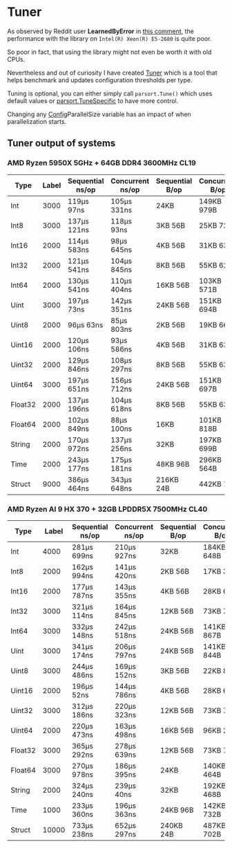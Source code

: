 # Tuner

As observed by Reddit user **LearnedByError** in [this comment](https://www.reddit.com/r/golang/comments/1jliue6/comment/mk94phj/?utm_source=share&utm_medium=web3x&utm_name=web3xcss&utm_term=1&utm_content=share_button), the performance with the library on `Intel(R) Xeon(R) E5-2680` is quite poor.

So poor in fact, that using the library might not even be worth it with old CPUs.

Nevertheless and out of curiosity I have created [Tuner](https://github.com/rah-0/parsort/blob/master/tuner.go#L534) which is a tool that helps benchmark and updates configuration thresholds per type. 

Tuning is optional, you can either simply call `parsort.Tune()` which uses default values or [parsort.TuneSpecific](https://github.com/rah-0/parsort/blob/master/tuner.go#L27) to have more control.

Changing any [Config](https://github.com/rah-0/parsort/blob/master/config.go)ParallelSize variable has an impact of when parallelization starts.

## Tuner output of systems

### AMD Ryzen 5950X 5GHz + 64GB DDR4 3600MHz CL19
| Type     | Label | Sequential ns/op | Concurrent ns/op | Sequential B/op | Concurrent B/op | Delta ns/op | Delta B/op |
|----------|-------|------------------|------------------|------------------|------------------|-------------|-----------|
| Int      | 3000  | 119µs 97ns       | 105µs 331ns      | 24KB             | 149KB 979B       | -11.56%     | +524.82%  |
| Int8     | 3000  | 137µs 121ns      | 118µs 93ns       | 3KB 56B          | 25KB 726B        | -13.88%     | +741.62%  |
| Int16    | 2000  | 114µs 583ns      | 98µs 645ns       | 4KB 56B          | 31KB 634B        | -13.91%     | +679.82%  |
| Int32    | 2000  | 121µs 541ns      | 104µs 845ns      | 8KB 56B          | 55KB 626B        | -13.74%     | +590.42%  |
| Int64    | 2000  | 130µs 541ns      | 110µs 404ns      | 16KB 56B         | 103KB 571B       | -15.43%     | +545.03%  |
| Uint     | 3000  | 197µs 73ns       | 142µs 351ns      | 24KB 56B         | 151KB 694B       | -27.77%     | +530.55%  |
| Uint8    | 2000  | 96µs 63ns        | 85µs 803ns       | 2KB 56B          | 19KB 662B        | -10.68%     | +856.18%  |
| Uint16   | 2000  | 120µs 106ns      | 93µs 586ns       | 4KB 56B          | 31KB 631B        | -22.08%     | +679.74%  |
| Uint32   | 2000  | 129µs 846ns      | 108µs 297ns      | 8KB 56B          | 55KB 630B        | -16.60%     | +590.47%  |
| Uint64   | 3000  | 197µs 651ns      | 156µs 712ns      | 24KB 56B         | 151KB 697B       | -20.71%     | +530.57%  |
| Float32  | 2000  | 137µs 196ns      | 104µs 618ns      | 8KB 56B          | 55KB 632B        | -23.75%     | +590.49%  |
| Float64  | 2000  | 102µs 849ns      | 88µs 100ns       | 16KB             | 101KB 818B       | -14.34%     | +536.24%  |
| String   | 2000  | 170µs 972ns      | 137µs 256ns      | 32KB             | 197KB 699B       | -19.72%     | +517.76%  |
| Time     | 2000  | 243µs 177ns      | 175µs 181ns      | 48KB 96B         | 296KB 564B       | -27.96%     | +516.61%  |
| Struct   | 9000  | 386µs 464ns      | 343µs 648ns      | 216KB 24B        | 442KB 75B        | -11.08%     | +104.64%  |

### AMD Ryzen AI 9 HX 370 + 32GB LPDDR5X 7500MHz CL40
| Type    | Label | Sequential ns/op | Concurrent ns/op | Sequential B/op | Concurrent B/op | Delta ns/op | Delta B/op |
|---------|-------|------------------|------------------|------------------|------------------|-------------|------------|
| Int     | 4000  | 281µs 699ns      | 210µs 927ns      | 32KB             | 184KB 648B       | -25.12%     | +476.98%   |
| Int8    | 2000  | 162µs 994ns      | 141µs 420ns      | 2KB 56B          | 17KB 304B        | -13.24%     | +741.83%   |
| Int16   | 2000  | 177µs 787ns      | 143µs 355ns      | 4KB 56B          | 28KB 696B        | -19.37%     | +607.32%   |
| Int32   | 3000  | 321µs 114ns      | 164µs 845ns      | 12KB 56B         | 73KB 782B        | -48.66%     | +511.91%   |
| Int64   | 3000  | 332µs 148ns      | 242µs 518ns      | 24KB 56B         | 141KB 867B       | -26.98%     | +489.68%   |
| Uint    | 3000  | 341µs 174ns      | 206µs 797ns      | 24KB 56B         | 141KB 844B       | -39.39%     | +489.59%   |
| Uint8   | 3000  | 244µs 486ns      | 169µs 152ns      | 3KB 56B          | 22KB 808B        | -30.81%     | +646.04%   |
| Uint16  | 2000  | 196µs 52ns       | 144µs 786ns      | 4KB 56B          | 28KB 696B        | -26.15%     | +607.32%   |
| Uint32  | 3000  | 312µs 186ns      | 220µs 323ns      | 12KB 56B         | 73KB 799B        | -29.43%     | +512.05%   |
| Uint64  | 2000  | 220µs 473ns      | 163µs 498ns      | 16KB 56B         | 96KB 274B        | -25.84%     | +499.62%   |
| Float32 | 3000  | 365µs 292ns      | 278µs 639ns      | 12KB 56B         | 73KB 783B        | -23.72%     | +511.92%   |
| Float64 | 3000  | 270µs 978ns      | 186µs 395ns      | 24KB             | 140KB 464B       | -31.21%     | +485.22%   |
| String  | 2000  | 324µs 240ns      | 239µs 40ns       | 32KB             | 192KB 468B       | -26.28%     | +501.43%   |
| Time    | 1000  | 233µs 360ns      | 196µs 363ns      | 24KB 96B         | 142KB 732B       | -15.85%     | +492.33%   |
| Struct  | 10000 | 733µs 238ns      | 652µs 297ns      | 240KB 24B        | 487KB 702B       | -11.04%     | +103.18%   |

